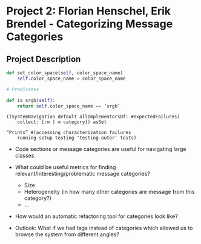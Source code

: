 # Project 2: Florian Henschel, Erik Brendel - Categorizing Message Categories


## Project Description

```python
def set_color_space(self, color_space_name)
    self.color_space_name = color_space_name

# Predicates

def is_srgb(self):
    return self.color_space_name == ‘srgb’
```

```Smalltalk
((SystemNavigation default allImplementorsOf: #expectedFailures)
	collect: [:m | m category]) asSet 

“Prints” #(accessing characterization failures 
  	running setup testing 'testing-outer' tests)
```

- Code sections or message categories are useful for navigating large classes

- What could be useful metrics for finding relevant/interesting/problematic message categories?
  - Size
  - Heterogeneity (in how many other categories are message from this category?)
  - …
- How would an automatic refactoring tool for categories look like?
- Outlook: What if we had tags instead of categories which allowed us to browse the system from different angles?

